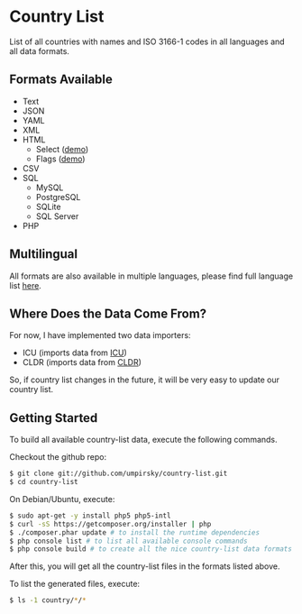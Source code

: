 Country List
============

List of all countries with names and ISO 3166-1 codes in all languages and all data formats.

Formats Available
-----------------

- Text
- JSON
- YAML
- XML
- HTML
    * Select ([demo](http://country-list.umpirsky.com/country.html))
    * Flags ([demo](http://country-list.umpirsky.com/country.flags.html))
- CSV
- SQL
    * MySQL
    * PostgreSQL
    * SQLite
    * SQL Server
- PHP

Multilingual
------------

All formats are also available in multiple languages, please find full language list [here](https://github.com/umpirsky/country-list/tree/master/country/cldr).

Where Does the Data Come From?
------------------------------

For now, I have implemented two data importers:

* ICU (imports data from [ICU](http://site.icu-project.org/))
* CLDR (imports data from [CLDR](http://cldr.unicode.org/))

So, if country list changes in the future, it will be very easy to update our country list.

Getting Started
---------------

To build all available country-list data, execute the following commands.

Checkout the github repo:

```bash
$ git clone git://github.com/umpirsky/country-list.git
$ cd country-list
```

On Debian/Ubuntu, execute:

```bash
$ sudo apt-get -y install php5 php5-intl 
$ curl -sS https://getcomposer.org/installer | php
$ ./composer.phar update # to install the runtime dependencies
$ php console list # to list all available console commands
$ php console build # to create all the nice country-list data formats
```

After this, you will get all the country-list files in the formats listed above.

To list the generated files, execute:

```bash
$ ls -1 country/*/*
```
